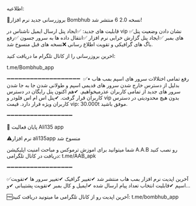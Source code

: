 اطلاعیه:

🛑بروزرسانی جدید نرم افزار Bombhub نسخه 2.0 6 منتشر شد!

قابلیت های جدید:
✅ایجاد پنل ارسال ایمیل ناشناس در vip
✅نشان دادن وضعیت پنل های بمبر
✅ایجاد پنل گزارش خرابی نرم افزار
✅انتقال داده ها به سرور جسون
✅رفع باگ های گرافیکی و تقویت اطلاع رسانی
❌نسخه های قبل منسوخ شد.

اخرین بروزرسانی را از کانال تلگرام ما دریافت کنید:

t.me/Bombhub_app

➖➖➖➖➖➖➖➖➖➖➖➖➖➖➖➖➖➖➖
‌
✅رفع تمامی اختلالات سرور های اسپم بمب هاب
• بدلیل از دسترس خارج شدن سرور های قدیمی اسپم و طولانی شدن جا به جا شدن سرور های جدید از تمامی کاربران عذرمیخواهیم.
✔هم اکنون پنل رایگان در دسترس کاربران قرار گرفت.
✔پنل اس ام اس فلودر و vip بدون هیچ محدودیتی در دسترس کاربران ویژه قرار دارد.
قیمت vip: 30.000t
موفق باشید.

➖➖➖➖➖➖➖➖➖➖➖➖➖➖➖➖➖

🔴 پایان فعالیت Ali135 app

⚠️نرم افزار ali135app منسوخ شد

شما میتوانید برای اموزش ترموکس و مباحث امنیت اپلیکیشن A.A.B رو نصب کنید
دریافت در کانال تلگرامی:
t.me/AAB_apk

➖➖➖➖➖➖➖➖➖➖➖➖➖➖➖➖➖

✅آخرین اپدیت نرم افزار بمب هاب منتشر شد
✔تغییر گرافیک
✔تغییر سرور ها
✔تقویت اسپم
✔قابلیت انتخاب تعداد پیام ارسال شده
✔ایمیل و کال بمبر
✔تقویت پشتیبانی
✔و...

🆓️آخرین اپدیت رو از کانال تلگرامی ما میتونید دریافت کنید:
t.me/bombhub_app
